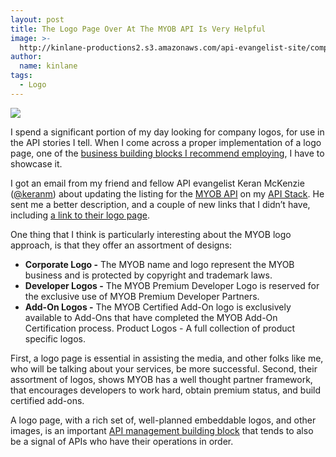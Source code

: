 ```yaml
---
layout: post
title: The Logo Page Over At The MYOB API Is Very Helpful
image: >-
  http://kinlane-productions2.s3.amazonaws.com/api-evangelist-site/company/logos/myob-logo.png
author:
  name: kinlane
tags:
  - Logo
---
```

[![](http://kinlane-productions2.s3.amazonaws.com/api-evangelist-site/company/logos/myob-logo.png)](http://developer.myob.com/)

I spend a significant portion of my day looking for company logos, for use in the API stories I tell. When I come across a proper implementation of a logo page, one of the [business building blocks I recommend employing](http://management.apievangelist.com/building-blocks.html), I have to showcase it.

I got an email from my friend and fellow API evangelist Keran McKenzie ([@keranm](https://twitter.com/keranm)) about updating the listing for the [MYOB API](http://developer.myob.com/) on my [API Stack](http://theapistack.com/stack.html?tag=accounting-stack). He sent me a better description, and a couple of new links that I didn’t have, including [a link to their logo page](http://developer.myob.com/program/myob-developer-logos/).

One thing that I think is particularly interesting about the MYOB logo approach, is that they offer an assortment of designs:

*   **Corporate Logo -** The MYOB name and logo represent the MYOB business and is protected by copyright and trademark laws.
*   **Developer Logos -** The MYOB Premium Developer Logo is reserved for the exclusive use of MYOB Premium Developer Partners. 
*   **Add-On Logos -** The MYOB Certified Add-On logo is exclusively available to Add-Ons that have completed the MYOB Add-On Certification process. Product Logos - A full collection of product specific logos.

First, a logo page is essential in assisting the media, and other folks like me, who will be talking about your services, be more successful. Second, their assortment of logos, shows MYOB has a well thought partner framework, that encourages developers to work hard, obtain premium status, and build certified add-ons.

A logo page, with a rich set of, well-planned embeddable logos, and other images, is an important [API management building block](http://management.apievangelist.com/building-blocks.html) that tends to also be a signal of APIs who have their operations in order.